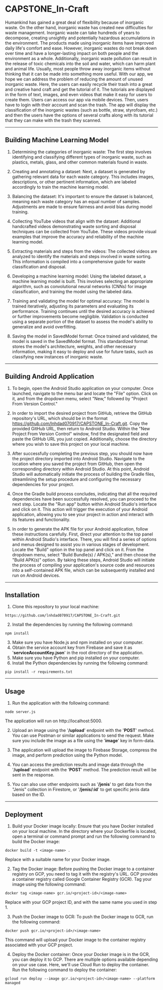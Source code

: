 # CAPSTONE_In-Craft

Humankind has gained a great deal of flexibility because of inorganic waste. On the other hand, inorganic waste has created new difficulties for waste management. Inorganic waste can take hundreds of years to decompose, creating unsightly and potentially hazardous accumulations in the environment. The products made using inorganic items have improved daily life's comfort and ease. However, inorganic wastes do not break down over time and have a longer-lasting impact on both people and the environment as a whole. Additionally, inorganic waste pollution can result in the release of toxic chemicals into the soil and water, which can harm plant and animal life. Usually, most people throw away inorganic items without thinking that it can be made into something more useful. With our app, we hope we can address the problem of reducing the amount of unused inorganic waste. Here, the users can easily recycle their trash into a great and creative hand craft and get the tutorial of it. The tutorials are displayed in the form of text, images, and even videos that make it easy for users to create them. Users can access our app via mobile devices. Then, users have to login with their account and scan the trash. The app will display the classification of the inorganic wastes (such as bottle, straw, styrofoam, etc.) and then the users have the options of several crafts along with its tutorial that they can make with the trash they scanned.

___
## Building Machine Learning Model

1. Determining the categories of inorganic waste: The first step involves identifying and classifying different types of inorganic waste, such as plastics, metals, glass, and other common materials found in waste.

2. Creating and annotating a dataset: Next, a dataset is generated by gathering relevant data for each waste category. This includes images, descriptions, or other pertinent information, which are labeled accordingly to train the machine learning model.

3. Balancing the dataset: It's important to ensure the dataset is balanced, meaning each waste category has an equal number of samples. Adjustments are made to ensure fairness and avoid bias during model training.

4. Collecting YouTube videos that align with the dataset: Additional handcrafted videos demonstrating waste sorting and disposal techniques can be collected from YouTube. These videos provide visual examples that improve the accuracy and reliability of the machine learning model.

5. Extracting materials and steps from the videos: The collected videos are analyzed to identify the materials and steps involved in waste sorting. This information is compiled into a comprehensive guide for waste classification and disposal.

6. Developing a machine learning model: Using the labeled dataset, a machine learning model is built. This involves selecting an appropriate algorithm, such as convolutional neural networks (CNNs) for image classification, and training the model using the labeled data.

7. Training and validating the model for optimal accuracy: The model is trained iteratively, adjusting its parameters and evaluating its performance. Training continues until the desired accuracy is achieved or further improvements become negligible. Validation is conducted using a separate portion of the dataset to assess the model's ability to generalize and avoid overfitting.

8. Saving the model in SavedModel format: Once trained and validated, the model is saved in the SavedModel format. This standardized format stores the model's architecture, weights, and other necessary information, making it easy to deploy and use for future tasks, such as classifying new instances of inorganic waste.
___
## Building Android Application

1. To begin, open the Android Studio application on your computer. Once launched, navigate to the menu bar and locate the "File" option. Click on it, and from the dropdown menu, select "New," followed by "Project From Version Control."

2. In order to import the desired project from GitHub, retrieve the GitHub repository's URL, which should be in the format https://github.com/lnhdad070917/CAPSTONE_In-Craft.git. Copy the provided GitHub URL, then return to Android Studio. Within the "New Project From Version Control" window, find the designated field and paste the GitHub URL you just copied. Additionally, choose the directory where you wish to save this project on your local machine.

3. After successfully completing the previous step, you should now have the project directory imported into Android Studio. Navigate to the location where you saved the project from GitHub, then open the corresponding directory within Android Studio. At this point, Android Studio will automatically initiate the process of building the Gradle files, streamlining the setup procedure and configuring the necessary dependencies for your project.

4. Once the Gradle build process concludes, indicating that all the required dependencies have been successfully resolved, you can proceed to the next step. Locate the "Run app" button within Android Studio's interface and click on it. This action will trigger the execution of your Android application, allowing you to see your project in action and interact with its features and functionality.

5. In order to generate the APK file for your Android application, follow these instructions carefully. First, direct your attention to the top panel within Android Studio's interface. There, you will find a series of options and menus designed to assist you in various stages of development. Locate the "Build" option in the top panel and click on it. From the dropdown menu, select "Build Bundle(s) / APK(s)," and then choose the "Build APK(s)" option. By taking these steps, Android Studio will initiate the process of compiling your application's source code and resources into a self-contained APK file, which can be subsequently installed and run on Android devices.
___
## Installation

1. Clone this repository to your local machine: 
```
https://github.com/lnhdad070917/CAPSTONE_In-Craft.git
```
2. Install the dependencies by running the following command:
```
npm install
```
3. Make sure you have Node.js and npm installed on your computer.
4. Obtain the service account key from Firebase and save it as '**serviceAccountKey.json**' in the root directory of the application.
6. Make sure you have Python and pip installed on your computer.
7. Install the Python dependencies by running the following command:
```
pip install -r requirements.txt
```
___
## Usage

1. Run the application with the following command:
```
node server.js
``` 
The application will run on http://localhost:5000.

2. Upload an image using the '**/upload**' endpoint with the '**POST**' method. You can use Postman or similar applications to send the request. Make sure you include the image as a file using the '**image**' key in form-data.

3. The application will upload the image to Firebase Storage, compress the image, and perform prediction using the Python model.

4. You can access the prediction results and image data through the '**/upload**' endpoint with the '**POST**' method. The prediction result will be sent in the response.

5. You can also use other endpoints such as '**/jenis**' to get data from the "Jenis" collection in Firestore, or '**/jenis/:id**' to get specific jenis data based on the ID.
___
## Deployment

1. Build your Docker image locally: Ensure that you have Docker installed on your local machine. In the directory where your Dockerfile is located, open a terminal or command prompt and run the following command to build the Docker image:
```
docker build -t <image-name> .
``` 
Replace <image-name> with a suitable name for your Docker image.
  
2. Tag the Docker image: Before pushing the Docker image to a container registry on GCP, you need to tag it with the registry's URL. GCP provides a container registry called Google Container Registry (GCR). Tag your image using the following command:
```
docker tag <image-name> gcr.io/<project-id>/<image-name>
``` 
Replace <project-id> with your GCP project ID, and <image-name> with the same name you used in step 1.
  
3. Push the Docker image to GCR: To push the Docker image to GCR, run the following command:
```
docker push gcr.io/<project-id>/<image-name>
```
This command will upload your Docker image to the container registry associated with your GCP project.

4. Deploy the Docker container: Once your Docker image is in the GCR, you can deploy it to GCP. There are multiple options available depending on your use case. Here, we'll use Cloud Run to deploy the container. Run the following command to deploy the container:
```
gcloud run deploy --image gcr.io/<project-id>/<image-name> --platform managed
```
